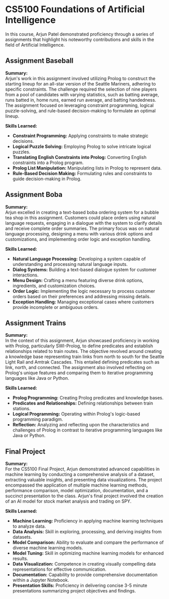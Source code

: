 # CS5100 Foundations of Artificial Intelligence

In this course, Arjun Patel demonstrated proficiency through a series of assignments that highlight his noteworthy contributions and skills in the field of Artificial Intelligence.

## Assignment Baseball

**Summary:**  
Arjun's work in this assignment involved utilizing Prolog to construct the starting lineup for an all-star version of the Seattle Mariners, adhering to specific constraints. The challenge required the selection of nine players from a pool of candidates with varying statistics, such as batting average, runs batted in, home runs, earned run average, and batting handedness. The assignment focused on leveraging constraint programming, logical puzzle-solving, and rule-based decision-making to formulate an optimal lineup.

**Skills Learned:**
- **Constraint Programming:** Applying constraints to make strategic decisions.
- **Logical Puzzle Solving:** Employing Prolog to solve intricate logical puzzles.
- **Translating English Constraints into Prolog:** Converting English constraints into a Prolog program.
- **Prolog List Manipulation:** Manipulating lists in Prolog to represent data.
- **Rule-Based Decision Making:** Formulating rules and constraints to guide decision-making in Prolog.

## Assignment Boba

**Summary:**  
Arjun excelled in creating a text-based boba ordering system for a bubble tea shop in this assignment. Customers could place orders using natural language requests, engaging in a dialogue with the system to clarify details and receive complete order summaries. The primary focus was on natural language processing, designing a menu with various drink options and customizations, and implementing order logic and exception handling.

**Skills Learned:**
- **Natural Language Processing:** Developing a system capable of understanding and processing natural language inputs.
- **Dialog Systems:** Building a text-based dialogue system for customer interactions.
- **Menu Design:** Crafting a menu featuring diverse drink options, ingredients, and customization choices.
- **Order Logic:** Implementing the logic necessary to process customer orders based on their preferences and addressing missing details.
- **Exception Handling:** Managing exceptional cases where customers provide incomplete or ambiguous orders.

## Assignment Trains

**Summary:**  
In the context of this assignment, Arjun showcased proficiency in working with Prolog, particularly SWI-Prolog, to define predicates and establish relationships related to train routes. The objective revolved around creating a knowledge base representing train links from north to south for the Seattle Light Rail and Amtrak Cascades. This entailed defining predicates such as link, north, and connected. The assignment also involved reflecting on Prolog's unique features and comparing them to iterative programming languages like Java or Python.

**Skills Learned:**
- **Prolog Programming:** Creating Prolog predicates and knowledge bases.
- **Predicates and Relationships:** Defining relationships between train stations.
- **Logical Programming:** Operating within Prolog's logic-based programming paradigm.
- **Reflection:** Analyzing and reflecting upon the characteristics and challenges of Prolog in contrast to iterative programming languages like Java or Python.

## Final Project

**Summary:**  
For the CS5100 Final Project, Arjun demonstrated advanced capabilities in machine learning by conducting a comprehensive analysis of a dataset, extracting valuable insights, and presenting data visualizations. The project encompassed the application of multiple machine learning methods, performance comparison, model optimization, documentation, and a succinct presentation to the class. Arjun's final project involved the creation of an AI model for stock market analysis and trading on SPY.

**Skills Learned:**
- **Machine Learning:** Proficiency in applying machine learning techniques to analyze data.
- **Data Analysis:** Skill in exploring, processing, and deriving insights from datasets.
- **Model Comparison:** Ability to evaluate and compare the performance of diverse machine learning models.
- **Model Tuning:** Skill in optimizing machine learning models for enhanced results.
- **Data Visualization:** Competence in creating visually compelling data representations for effective communication.
- **Documentation:** Capability to provide comprehensive documentation within a Jupyter Notebook.
- **Presentation Skills:** Proficiency in delivering concise 3-5 minute presentations summarizing project objectives and findings.
